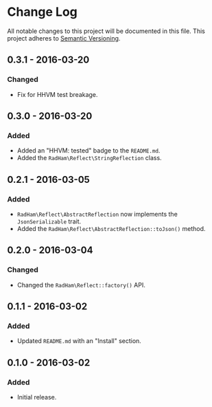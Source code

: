 Change Log
==========
All notable changes to this project will be documented in this file.
This project adheres to [Semantic Versioning](http://semver.org/).

0.3.1 - 2016-03-20
------------------
### Changed
- Fix for HHVM test breakage.

0.3.0 - 2016-03-20
------------------
### Added
- Added an "HHVM: tested" badge to the `README.md`.
- Added the `RadHam\Reflect\StringReflection` class.

0.2.1 - 2016-03-05
------------------
### Added
- `RadHam\Reflect\AbstractReflection` now implements the `JsonSerializable` trait.
- Added the `RadHam\Reflect\AbstractReflection::toJson()` method.

0.2.0 - 2016-03-04
------------------
### Changed
- Changed the `RadHam\Reflect::factory()` API.

0.1.1 - 2016-03-02
------------------
### Added
- Updated `README.md` with an "Install" section.

0.1.0 - 2016-03-02
------------------
### Added
- Initial release.
